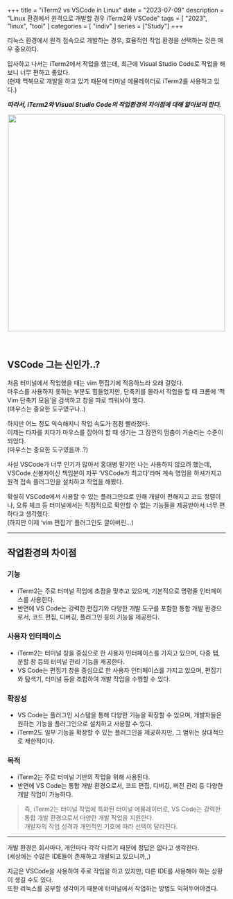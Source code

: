 +++
title = "iTerm2 vs VSCode in Linux"
date = "2023-07-09"
description = "Linux 환경에서 원격으로 개발할 경우 iTerm2와 VSCode"
tags = [
    "2023",
    "linux",
    "tool"
]
categories = [
    "indiv"
]
series = ["Study"]
+++

리눅스 환경에서 원격 접속으로 개발하는 경우, 효율적인 작업 환경을 선택하는 것은 매우 중요하다.

입사하고 나서는 iTerm2에서 작업을 했는데, 최근에 Visual Studio Code로 작업을 해보니 너무 편하고 좋았다. <br> (현재 맥북으로 개발을 하고 있기 때문에 터미널 에뮬레이터로 iTerm2를 사용하고 있다.)

**_따라서, iTerm2와 Visual Studio Code의 작업환경의 차이점에 대해 알아보려 한다._**

<p align="center"><img src="https://github.com/kmseunh/blog/assets/105186724/d36d926d-6618-4003-ae8b-7150b1b8a453" width="500"></p>

<!--more-->

<br>

## VSCode 그는 신인가..?

처음 터미널에서 작업했을 때는 vim 편집기에 적응하느라 오래 걸렸다. <br> 마우스를 사용하지 못하는 부분도 힘들었지만, 단축키를 몰라서 작업을 할 때 크롬에 ‘맥 Vim 단축키 모음’을 검색하고 창을 따로 띄워놔야 했다. <br> (마우스는 중요한 도구였구나..)

하지만 어느 정도 익숙해지니 작업 속도가 점점 빨라졌다. <br> 이제는 타자를 치다가 마우스를 잡아야 할 때 생기는 그 잠깐의 멈춤이 거슬리는 수준이 되었다. <br> (마우스는 중요한 도구였을까..?)

사실 VSCode가 너무 인기가 많아서 홍대병 말기인 나는 사용하지 않으려 했는데, VSCode 신봉자이신 책임분이 자꾸 ‘VSCode가 최고다’라며 계속 영업을 하셔가지고 원격 접속 플러그인을 설치하고 작업을 해봤다.

확실히 VSCode에서 사용할 수 있는 플러그인으로 인해 개발이 편해지고 코드 정렬이나, 오류 체크 등 터미널에서는 직접적으로 확인할 수 없는 기능들을 제공받아서 너무 편하다고 생각했다. <br> (하지만 이제 ‘vim 편집기’ 플러그인도 깔아버린...)

<hr>

## 작업환경의 차이점

### 기능

- iTerm2는 주로 터미널 작업에 초점을 맞추고 있으며, 기본적으로 명령줄 인터페이스를 사용한다.
- 반면에 VS Code는 강력한 편집기와 다양한 개발 도구를 포함한 통합 개발 환경으로서, 코드 편집, 디버깅, 플러그인 등의 기능을 제공한다.

### 사용자 인터페이스

- iTerm2는 터미널 창을 중심으로 한 사용자 인터페이스를 가지고 있으며, 다중 탭, 분할 창 등의 터미널 관리 기능을 제공한다.
- VS Code는 편집기 창을 중심으로 한 사용자 인터페이스를 가지고 있으며, 편집기와 탐색기, 터미널 등을 조합하여 개발 작업을 수행할 수 있다.

### 확장성

- VS Code는 플러그인 시스템을 통해 다양한 기능을 확장할 수 있으며, 개발자들은 원하는 기능을 플러그인으로 설치하고 사용할 수 있다.
- iTerm2도 일부 기능을 확장할 수 있는 플러그인을 제공하지만, 그 범위는 상대적으로 제한적이다.

### 목적

- iTerm2는 주로 터미널 기반의 작업을 위해 사용된다.
- 반면에 VS Code는 통합 개발 환경으로서, 코드 편집, 디버깅, 버전 관리 등 다양한 개발 작업이 가능하다.

> 즉, iTerm2는 터미널 작업에 특화된 터미널 에뮬레이터로, VS Code는 강력한 통합 개발 환경으로서 다양한 개발 작업을 지원한다. <br> 개발자의 작업 성격과 개인적인 기호에 따라 선택이 달라진다.

<hr>

개발 환경은 회사마다, 개인마다 각각 다르기 때문에 정답은 없다고 생각한다. <br> (세상에는 수많은 IDE들이 존재하고 개발되고 있으니까,,)

지금은 VSCode을 사용하여 주로 작업을 하고 있지만, 다른 IDE를 사용해야 하는 상황이 생길 수도 있다. <br> 또한 리눅스를 공부할 생각이기 때문에 터미널에서 작업하는 방법도 익혀두어야겠다.
